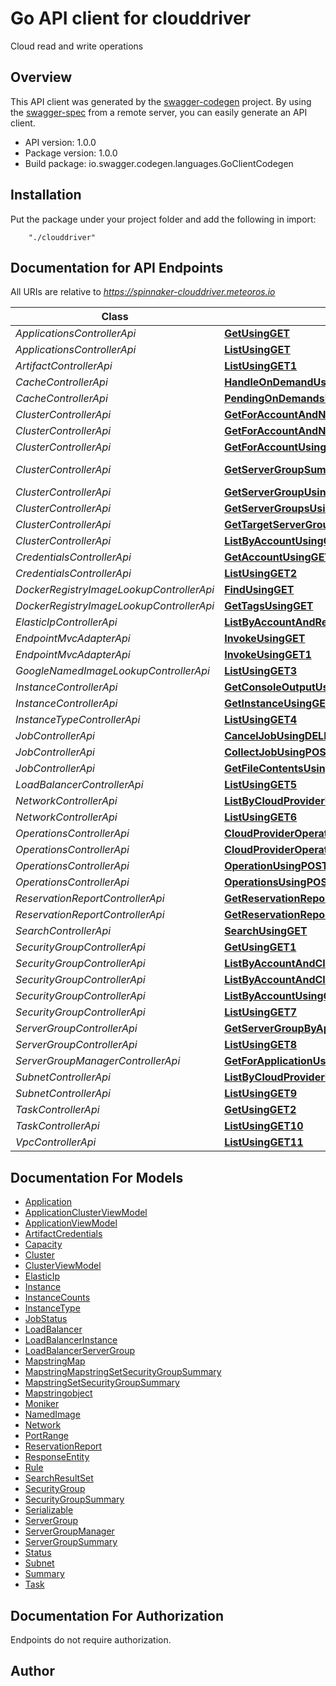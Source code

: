 # Go API client for clouddriver

Cloud read and write operations

## Overview
This API client was generated by the [swagger-codegen](https://github.com/swagger-api/swagger-codegen) project.  By using the [swagger-spec](https://github.com/swagger-api/swagger-spec) from a remote server, you can easily generate an API client.

- API version: 1.0.0
- Package version: 1.0.0
- Build package: io.swagger.codegen.languages.GoClientCodegen

## Installation
Put the package under your project folder and add the following in import:
```
    "./clouddriver"
```

## Documentation for API Endpoints

All URIs are relative to *https://spinnaker-clouddriver.meteoros.io*

Class | Method | HTTP request | Description
------------ | ------------- | ------------- | -------------
*ApplicationsControllerApi* | [**GetUsingGET**](docs/ApplicationsControllerApi.md#getusingget) | **Get** /applications/{name} | get
*ApplicationsControllerApi* | [**ListUsingGET**](docs/ApplicationsControllerApi.md#listusingget) | **Get** /applications | list
*ArtifactControllerApi* | [**ListUsingGET1**](docs/ArtifactControllerApi.md#listusingget1) | **Get** /artifacts/credentials | list
*CacheControllerApi* | [**HandleOnDemandUsingPOST**](docs/CacheControllerApi.md#handleondemandusingpost) | **Post** /cache/{cloudProvider}/{type} | handleOnDemand
*CacheControllerApi* | [**PendingOnDemandsUsingGET**](docs/CacheControllerApi.md#pendingondemandsusingget) | **Get** /cache/{cloudProvider}/{type} | pendingOnDemands
*ClusterControllerApi* | [**GetForAccountAndNameAndTypeUsingGET**](docs/ClusterControllerApi.md#getforaccountandnameandtypeusingget) | **Get** /applications/{application}/clusters/{account}/{name}/{type} | getForAccountAndNameAndType
*ClusterControllerApi* | [**GetForAccountAndNameUsingGET**](docs/ClusterControllerApi.md#getforaccountandnameusingget) | **Get** /applications/{application}/clusters/{account}/{name} | getForAccountAndName
*ClusterControllerApi* | [**GetForAccountUsingGET**](docs/ClusterControllerApi.md#getforaccountusingget) | **Get** /applications/{application}/clusters/{account} | getForAccount
*ClusterControllerApi* | [**GetServerGroupSummaryUsingGET**](docs/ClusterControllerApi.md#getservergroupsummaryusingget) | **Get** /applications/{application}/clusters/{account}/{clusterName}/{cloudProvider}/{scope}/serverGroups/target/{target}/{summaryType} | getServerGroupSummary
*ClusterControllerApi* | [**GetServerGroupUsingGET**](docs/ClusterControllerApi.md#getservergroupusingget) | **Get** /applications/{application}/clusters/{account}/{clusterName}/{type}/serverGroups/{serverGroupName} | getServerGroup
*ClusterControllerApi* | [**GetServerGroupsUsingGET**](docs/ClusterControllerApi.md#getservergroupsusingget) | **Get** /applications/{application}/clusters/{account}/{clusterName}/{type}/serverGroups | getServerGroups
*ClusterControllerApi* | [**GetTargetServerGroupUsingGET**](docs/ClusterControllerApi.md#gettargetservergroupusingget) | **Get** /applications/{application}/clusters/{account}/{clusterName}/{cloudProvider}/{scope}/serverGroups/target/{target} | getTargetServerGroup
*ClusterControllerApi* | [**ListByAccountUsingGET**](docs/ClusterControllerApi.md#listbyaccountusingget) | **Get** /applications/{application}/clusters | listByAccount
*CredentialsControllerApi* | [**GetAccountUsingGET**](docs/CredentialsControllerApi.md#getaccountusingget) | **Get** /credentials/{name} | getAccount
*CredentialsControllerApi* | [**ListUsingGET2**](docs/CredentialsControllerApi.md#listusingget2) | **Get** /credentials | list
*DockerRegistryImageLookupControllerApi* | [**FindUsingGET**](docs/DockerRegistryImageLookupControllerApi.md#findusingget) | **Get** /dockerRegistry/images/find | find
*DockerRegistryImageLookupControllerApi* | [**GetTagsUsingGET**](docs/DockerRegistryImageLookupControllerApi.md#gettagsusingget) | **Get** /dockerRegistry/images/tags | getTags
*ElasticIpControllerApi* | [**ListByAccountAndRegionUsingGET**](docs/ElasticIpControllerApi.md#listbyaccountandregionusingget) | **Get** /elasticIps/{account} | listByAccountAndRegion
*EndpointMvcAdapterApi* | [**InvokeUsingGET**](docs/EndpointMvcAdapterApi.md#invokeusingget) | **Get** /configprops | invoke
*EndpointMvcAdapterApi* | [**InvokeUsingGET1**](docs/EndpointMvcAdapterApi.md#invokeusingget1) | **Get** /configprops.json | invoke
*GoogleNamedImageLookupControllerApi* | [**ListUsingGET3**](docs/GoogleNamedImageLookupControllerApi.md#listusingget3) | **Get** /gce/images/find | list
*InstanceControllerApi* | [**GetConsoleOutputUsingGET**](docs/InstanceControllerApi.md#getconsoleoutputusingget) | **Get** /instances/{account}/{region}/{id}/console | getConsoleOutput
*InstanceControllerApi* | [**GetInstanceUsingGET**](docs/InstanceControllerApi.md#getinstanceusingget) | **Get** /instances/{account}/{region}/{id} | getInstance
*InstanceTypeControllerApi* | [**ListUsingGET4**](docs/InstanceTypeControllerApi.md#listusingget4) | **Get** /instanceTypes | list
*JobControllerApi* | [**CancelJobUsingDELETE**](docs/JobControllerApi.md#canceljobusingdelete) | **Delete** /applications/{application}/jobs/{account}/{location}/{id} | Collect a JobStatus
*JobControllerApi* | [**CollectJobUsingPOST**](docs/JobControllerApi.md#collectjobusingpost) | **Post** /applications/{application}/jobs/{account}/{location}/{id} | Collect a JobStatus
*JobControllerApi* | [**GetFileContentsUsingGET**](docs/JobControllerApi.md#getfilecontentsusingget) | **Get** /applications/{application}/jobs/{account}/{location}/{id}/{fileName} | Collect a file from a job
*LoadBalancerControllerApi* | [**ListUsingGET5**](docs/LoadBalancerControllerApi.md#listusingget5) | **Get** /applications/{application}/loadBalancers | list
*NetworkControllerApi* | [**ListByCloudProviderUsingGET**](docs/NetworkControllerApi.md#listbycloudproviderusingget) | **Get** /networks/{cloudProvider} | listByCloudProvider
*NetworkControllerApi* | [**ListUsingGET6**](docs/NetworkControllerApi.md#listusingget6) | **Get** /networks | list
*OperationsControllerApi* | [**CloudProviderOperationUsingPOST**](docs/OperationsControllerApi.md#cloudprovideroperationusingpost) | **Post** /{cloudProvider}/ops/{name} | cloudProviderOperation
*OperationsControllerApi* | [**CloudProviderOperationsUsingPOST**](docs/OperationsControllerApi.md#cloudprovideroperationsusingpost) | **Post** /{cloudProvider}/ops | cloudProviderOperations
*OperationsControllerApi* | [**OperationUsingPOST**](docs/OperationsControllerApi.md#operationusingpost) | **Post** /ops/{name} | operation
*OperationsControllerApi* | [**OperationsUsingPOST**](docs/OperationsControllerApi.md#operationsusingpost) | **Post** /ops | operations
*ReservationReportControllerApi* | [**GetReservationReportsByNameUsingGET**](docs/ReservationReportControllerApi.md#getreservationreportsbynameusingget) | **Get** /reports/reservation/{name} | getReservationReportsByName
*ReservationReportControllerApi* | [**GetReservationReportsUsingGET**](docs/ReservationReportControllerApi.md#getreservationreportsusingget) | **Get** /reports/reservation | getReservationReports
*SearchControllerApi* | [**SearchUsingGET**](docs/SearchControllerApi.md#searchusingget) | **Get** /search | search
*SecurityGroupControllerApi* | [**GetUsingGET1**](docs/SecurityGroupControllerApi.md#getusingget1) | **Get** /securityGroups/{account}/{cloudProvider}/{region}/{securityGroupName} | get
*SecurityGroupControllerApi* | [**ListByAccountAndCloudProviderAndNameUsingGET**](docs/SecurityGroupControllerApi.md#listbyaccountandcloudproviderandnameusingget) | **Get** /securityGroups/{account}/{cloudProvider}/{securityGroupName} | listByAccountAndCloudProviderAndName
*SecurityGroupControllerApi* | [**ListByAccountAndCloudProviderAndRegionUsingGET**](docs/SecurityGroupControllerApi.md#listbyaccountandcloudproviderandregionusingget) | **Get** /securityGroups/{account}/{cloudProvider} | listByAccountAndCloudProviderAndRegion
*SecurityGroupControllerApi* | [**ListByAccountUsingGET2**](docs/SecurityGroupControllerApi.md#listbyaccountusingget2) | **Get** /securityGroups/{account} | listByAccount
*SecurityGroupControllerApi* | [**ListUsingGET7**](docs/SecurityGroupControllerApi.md#listusingget7) | **Get** /securityGroups | list
*ServerGroupControllerApi* | [**GetServerGroupByApplicationUsingGET**](docs/ServerGroupControllerApi.md#getservergroupbyapplicationusingget) | **Get** /applications/{application}/serverGroups/{account}/{region}/{name} | getServerGroupByApplication
*ServerGroupControllerApi* | [**ListUsingGET8**](docs/ServerGroupControllerApi.md#listusingget8) | **Get** /applications/{application}/serverGroups | list
*ServerGroupManagerControllerApi* | [**GetForApplicationUsingGET**](docs/ServerGroupManagerControllerApi.md#getforapplicationusingget) | **Get** /applications/{application}/serverGroupManagers | getForApplication
*SubnetControllerApi* | [**ListByCloudProviderUsingGET1**](docs/SubnetControllerApi.md#listbycloudproviderusingget1) | **Get** /subnets/{cloudProvider} | listByCloudProvider
*SubnetControllerApi* | [**ListUsingGET9**](docs/SubnetControllerApi.md#listusingget9) | **Get** /subnets | list
*TaskControllerApi* | [**GetUsingGET2**](docs/TaskControllerApi.md#getusingget2) | **Get** /task/{id} | get
*TaskControllerApi* | [**ListUsingGET10**](docs/TaskControllerApi.md#listusingget10) | **Get** /task | list
*VpcControllerApi* | [**ListUsingGET11**](docs/VpcControllerApi.md#listusingget11) | **Get** /vpcs | list


## Documentation For Models

 - [Application](docs/Application.md)
 - [ApplicationClusterViewModel](docs/ApplicationClusterViewModel.md)
 - [ApplicationViewModel](docs/ApplicationViewModel.md)
 - [ArtifactCredentials](docs/ArtifactCredentials.md)
 - [Capacity](docs/Capacity.md)
 - [Cluster](docs/Cluster.md)
 - [ClusterViewModel](docs/ClusterViewModel.md)
 - [ElasticIp](docs/ElasticIp.md)
 - [Instance](docs/Instance.md)
 - [InstanceCounts](docs/InstanceCounts.md)
 - [InstanceType](docs/InstanceType.md)
 - [JobStatus](docs/JobStatus.md)
 - [LoadBalancer](docs/LoadBalancer.md)
 - [LoadBalancerInstance](docs/LoadBalancerInstance.md)
 - [LoadBalancerServerGroup](docs/LoadBalancerServerGroup.md)
 - [MapstringMap](docs/MapstringMap.md)
 - [MapstringMapstringSetSecurityGroupSummary](docs/MapstringMapstringSetSecurityGroupSummary.md)
 - [MapstringSetSecurityGroupSummary](docs/MapstringSetSecurityGroupSummary.md)
 - [Mapstringobject](docs/Mapstringobject.md)
 - [Moniker](docs/Moniker.md)
 - [NamedImage](docs/NamedImage.md)
 - [Network](docs/Network.md)
 - [PortRange](docs/PortRange.md)
 - [ReservationReport](docs/ReservationReport.md)
 - [ResponseEntity](docs/ResponseEntity.md)
 - [Rule](docs/Rule.md)
 - [SearchResultSet](docs/SearchResultSet.md)
 - [SecurityGroup](docs/SecurityGroup.md)
 - [SecurityGroupSummary](docs/SecurityGroupSummary.md)
 - [Serializable](docs/Serializable.md)
 - [ServerGroup](docs/ServerGroup.md)
 - [ServerGroupManager](docs/ServerGroupManager.md)
 - [ServerGroupSummary](docs/ServerGroupSummary.md)
 - [Status](docs/Status.md)
 - [Subnet](docs/Subnet.md)
 - [Summary](docs/Summary.md)
 - [Task](docs/Task.md)


## Documentation For Authorization
 Endpoints do not require authorization.


## Author



